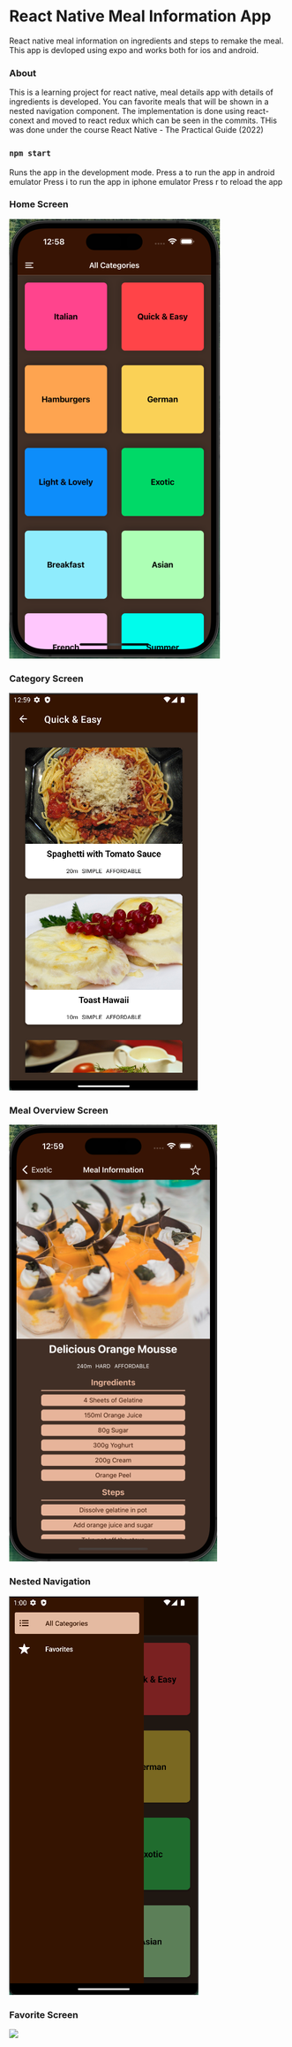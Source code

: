 # React Native Meal Information App
React native meal information on ingredients and steps to remake the meal.
This app is devloped using expo and works both for ios and android.

### About

This is a learning project for react native, meal details app with details of ingredients is developed.
You can favorite meals that will be shown in a nested navigation component. 
The implementation is done using react-conext and moved to react redux which can be seen in the commits.
THis was done under the course React Native - The Practical Guide (2022)

### `npm start`

Runs the app in the development mode.
Press a to run the app in android emulator
Press i to run the app in iphone emulator
Press r to reload the app

### Home Screen

![](/assets/images/home-all-categories.png)

### Category Screen

![](/assets/images/category-detail.png)

### Meal Overview Screen

![](/assets/images/detail-view.png)

### Nested Navigation

![](/assets/images/nested-navigation.png)

### Favorite Screen

![](/assets/images/favorites-screen.png)


